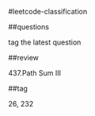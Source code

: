 #leetcode-classification

##questions

tag the latest question



##review

437.Path Sum III

##tag

26, 232